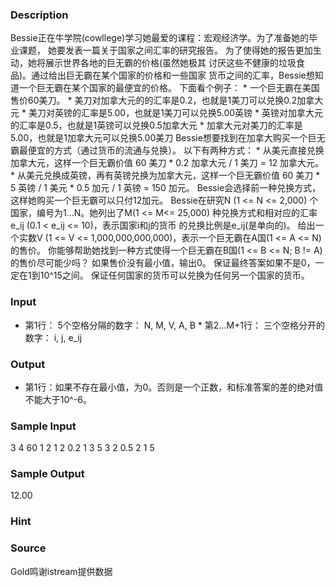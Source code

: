 
### Description
Bessie正在牛学院(cowllege)学习她最爱的课程：宏观经济学。为了准备她的毕业课题， 她要发表一篇关于国家之间汇率的研究报告。  为了使得她的报告更加生动，她将展示世界各地的巨无霸的价格(虽然她极其 讨厌这些不健康的垃圾食品)。通过给出巨无霸在某个国家的价格和一些国家 货币之间的汇率，Bessie想知道一个巨无霸在某个国家的最便宜的价格。  下面看个例子：  * 一个巨无霸在美国售价60美刀。  * 美刀对加拿大元的的汇率是0.2，也就是1美刀可以兑换0.2加拿大元  * 美刀对英镑的汇率是5.00，也就是1美刀可以兑换5.00英镑  * 英镑对加拿大元的汇率是0.5，也就是1英镑可以兑换0.5加拿大元  * 加拿大元对美刀的汇率是5.00，也就是1加拿大元可以兑换5.00美刀  Bessie想要找到在加拿大购买一个巨无霸最便宜的方式（通过货币的流通与兑换）。 以下有两种方式：  * 从美元直接兑换加拿大元，这样一个巨无霸价值   60 美刀 * 0.2 加拿大元 / 1 美刀 = 12 加拿大元。  * 从美元兑换成英镑，再有英镑兑换为加拿大元，这样一个巨无霸价值   60 美刀 * 5 英镑 / 1 美元 * 0.5 加元 / 1 英镑 = 150 加元。  Bessie会选择前一种兑换方式，这样她购买一个巨无霸可以只付12加元。  Bessie在研究N (1 <= N <= 2,000) 个国家，编号为1...N。她列出了M(1 <= M<= 25,000) 种兑换方式和相对应的汇率 e_ij (0.1 < e_ij <= 10)，表示国家i和j的货币 的兑换比例是e_ij(是单向的)。  给出一个实数V (1 <= V <= 1,000,000,000,000)，表示一个巨无霸在A国(1 <= A <= N)的售价。 你能够帮助她找到一种方式使得一个巨无霸在B国(1 <= B <= N; B != A)的售价尽可能少吗？ 如果售价没有最小值，输出0。  保证最终答案如果不是0，一定在1到10^15之间。  保证任何国家的货币可以兑换为任何另一个国家的货币。
### Input
* 第1行： 5个空格分隔的数字： N, M, V, A, B  * 第2...M+1行： 三个空格分开的数字： i, j, e_ij
### Output
* 第1行：如果不存在最小值，为0。否则是一个正数，和标准答案的差的绝对值不能大于10^-6。
### Sample Input
3 4 60 1 2
1 2 0.2
1 3 5
3 2 0.5
2 1 5



### Sample Output
12.00

### Hint

### Source
Gold鸣谢istream提供数据